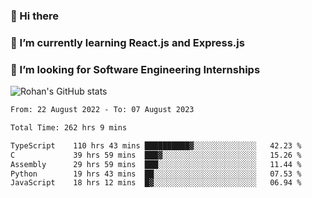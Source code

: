 ### 👋 Hi there 

<!--
**rohznmdev/rohznmdev** is a ✨ _special_ ✨ repository because its `README.md` (this file) appears on your GitHub profile.

Here are some ideas to get you started:

- 🔭 I’m currently working on ...
- 🌱 I’m currently learning Ruby and Ruby on Rails
- 👯 I’m looking to collaborate on ...
- 🤔 I’m looking for help with ...
- 💬 Ask me about ...
- 📫 How to reach me: ...
- 😄 Pronouns: ...
- ⚡ Fun fact: ...
-->
### 🌱 I’m currently learning React.js and Express.js
### 🤔 I’m looking for Software Engineering Internships
![Rohan's GitHub stats](https://github-readme-stats.vercel.app/api?username=rohznmdev&theme=dark&show_icons=true)

<!--START_SECTION:waka-->

```txt
From: 22 August 2022 - To: 07 August 2023

Total Time: 262 hrs 9 mins

TypeScript    110 hrs 43 mins ██████████▓░░░░░░░░░░░░░░   42.23 %
C             39 hrs 59 mins  ███▓░░░░░░░░░░░░░░░░░░░░░   15.26 %
Assembly      29 hrs 59 mins  ███░░░░░░░░░░░░░░░░░░░░░░   11.44 %
Python        19 hrs 43 mins  ██░░░░░░░░░░░░░░░░░░░░░░░   07.53 %
JavaScript    18 hrs 12 mins  █▓░░░░░░░░░░░░░░░░░░░░░░░   06.94 %
```

<!--END_SECTION:waka-->
